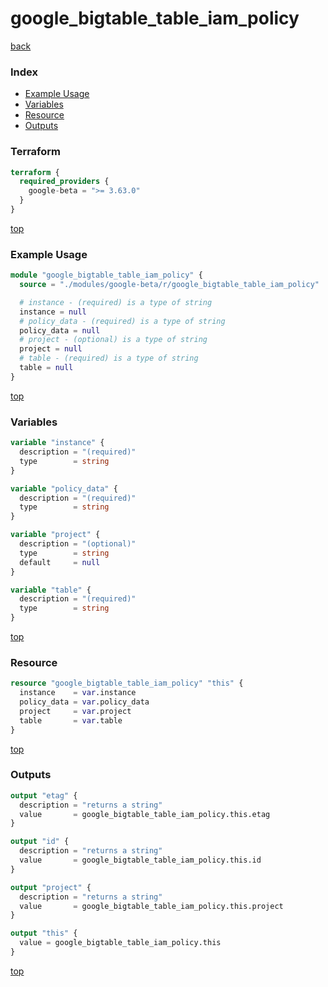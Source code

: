 # google_bigtable_table_iam_policy

[back](../google-beta.md)

### Index

- [Example Usage](#example-usage)
- [Variables](#variables)
- [Resource](#resource)
- [Outputs](#outputs)

### Terraform

```terraform
terraform {
  required_providers {
    google-beta = ">= 3.63.0"
  }
}
```

[top](#index)

### Example Usage

```terraform
module "google_bigtable_table_iam_policy" {
  source = "./modules/google-beta/r/google_bigtable_table_iam_policy"

  # instance - (required) is a type of string
  instance = null
  # policy_data - (required) is a type of string
  policy_data = null
  # project - (optional) is a type of string
  project = null
  # table - (required) is a type of string
  table = null
}
```

[top](#index)

### Variables

```terraform
variable "instance" {
  description = "(required)"
  type        = string
}

variable "policy_data" {
  description = "(required)"
  type        = string
}

variable "project" {
  description = "(optional)"
  type        = string
  default     = null
}

variable "table" {
  description = "(required)"
  type        = string
}
```

[top](#index)

### Resource

```terraform
resource "google_bigtable_table_iam_policy" "this" {
  instance    = var.instance
  policy_data = var.policy_data
  project     = var.project
  table       = var.table
}
```

[top](#index)

### Outputs

```terraform
output "etag" {
  description = "returns a string"
  value       = google_bigtable_table_iam_policy.this.etag
}

output "id" {
  description = "returns a string"
  value       = google_bigtable_table_iam_policy.this.id
}

output "project" {
  description = "returns a string"
  value       = google_bigtable_table_iam_policy.this.project
}

output "this" {
  value = google_bigtable_table_iam_policy.this
}
```

[top](#index)